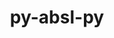 ---
title: "py-absl-py"
layout: cache
categories: [package, develop-2023-05-21]
meta: {"versions": ["1.4.0"], "compilers": ["gcc@=11.3.0"], "oss": ["ubuntu22.04"], "platforms": ["linux"], "targets": ["x86_64_v3"], "stacks": ["ml-linux-x86_64-cpu", "ml-linux-x86_64-cuda", "ml-linux-x86_64-rocm", "root"], "num_specs": 2, "num_specs_by_stack": {"ml-linux-x86_64-cuda": 2, "ml-linux-x86_64-cpu": 2, "root": 2, "ml-linux-x86_64-rocm": 2}}
spec_details: [{"hash": "tjsvfycrryiklclote2n5xt7xrtvgkmd", "compiler": "gcc@=11.3.0", "versions": ["1.4.0"], "os": "ubuntu22.04", "platform": "linux", "target": "x86_64_v3", "variants": ["build_system=python_pip"], "stacks": ["ml-linux-x86_64-cuda", "ml-linux-x86_64-cpu", "root", "ml-linux-x86_64-rocm"], "size": "-", "tarball": "https://binaries.spack.io/releases/develop-2023-05-21/build_cache/linux-ubuntu22.04-x86_64_v3/gcc-11.3.0/py-absl-py-1.4.0/linux-ubuntu22.04-x86_64_v3-gcc-11.3.0-py-absl-py-1.4.0-tjsvfycrryiklclote2n5xt7xrtvgkmd.spack"}, {"hash": "o4cuvamgpojn3gtnfcmrf7d5ple2mwqv", "compiler": "gcc@=11.3.0", "versions": ["1.4.0"], "os": "ubuntu22.04", "platform": "linux", "target": "x86_64_v3", "variants": ["build_system=python_pip"], "stacks": ["ml-linux-x86_64-cuda", "ml-linux-x86_64-cpu", "root", "ml-linux-x86_64-rocm"], "size": "-", "tarball": "https://binaries.spack.io/releases/develop-2023-05-21/build_cache/linux-ubuntu22.04-x86_64_v3/gcc-11.3.0/py-absl-py-1.4.0/linux-ubuntu22.04-x86_64_v3-gcc-11.3.0-py-absl-py-1.4.0-o4cuvamgpojn3gtnfcmrf7d5ple2mwqv.spack"}]
---